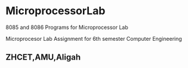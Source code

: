 # MicroprocessorLab
8085 and 8086 Programs for Microprocessor Lab 


Microprocesor Lab Assignment for 6th semester Computer Engineering

## ZHCET,AMU,Aligah
